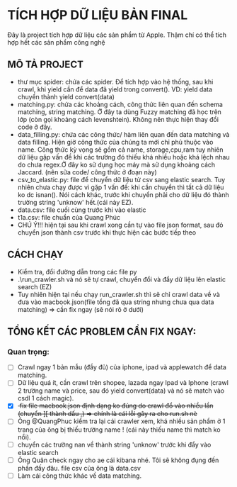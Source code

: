 # TÍCH HỢP DỮ LIỆU BẢN FINAL
Đây là project tích hợp dữ liệu các sản phẩm từ Apple. Thậm chí có thể tích hợp hết các sản phẩm công nghệ
## MÔ TẢ PROJECT
- thư mục spider: chứa các spider. Để tích hợp vào hệ thống, sau khi crawl, khi yield cần để data đã yield trong convert(). VD: yield data chuyển thành yield convert(data)
- matching.py: chứa các khoảng cách, công thức liên quan đến schema matching, string matching. Ở đây ta dùng Fuzzy matching đã học trên lớp (còn gọi khoảng cách levenshtein). Không nên thực hiện thay đổi code ở đây.
- data_filling.py: chứa các công thức/ hàm liên quan đến data matching và data filling. Hiện giờ công thức của chúng ta mới chỉ phủ thuộc vào name. Công thức kỳ vọng sẽ gồm cả name, storage,cpu,ram tuy nhiên dữ liệu gặp vấn đề khi các trường đó thiếu khá nhiều hoặc khá lệch nhau do chưa regex.Ở đây ko sử dụng học máy mà sử dụng khoảng cách Jaccard. (nên sửa code/ công thức ở đoạn này)
- csv_to_elastic.py: file để chuyển dữ liệu từ csv sang elastic search. Tuy nhiên chưa chạy được vì gặp 1 vấn đề: khi cần chuyển thì tất cả dữ liệu ko dc isnan(). Nói cách khác, trước khi chuyển phải cho dữ liệu đó thành trường string 'unknow' hết.(cái này EZ).
- data.csv: file cuối cùng trước khi vào elastic
- t1a.csv: file chuẩn của Quang Phúc
- CHÚ Ý!!! hiện tại sau khi crawl xong cần tự vào file json format, sau đó chuyển json thành csv trước khi thực hiện các bước tiếp theo

## CÁCH CHẠY
- Kiểm tra, đổi đường dẫn trong các file  py
- .\run_crawler.sh và nó sẽ tự crawl, chuyển đổi và đẩy dữ liệu lên elastic search (EZ)
- Tuy nhiên hiện tại nếu chạy run_crawler.sh thì sẽ chỉ crawl data về và đưa vào macbook.json(file tổng đã qua string nhưng chưa qua data matching) => cần fix ngay (sẽ nói rõ ở dưới)

## TỔNG KẾT CÁC PROBLEM CẦN FIX NGAY:
### Quan trọng:
- [ ] Crawl ngay 1 bản mẫu (đầy đủ) của iphone, ipad và applewatch để data matching.
- [ ] Dữ liệu quá ít, cần crawl trên shopee, lazada ngay Ipad và Iphone (crawl 2 trường name và price, sau đó yield convert(data) và nó sẽ match vào csdl 1 cách magic).
- [x] <strike> fix file macbook.json định dạng ko đúng do crawl đổ vào nhiều lần (chuyển \]\[ thành dấu ,) => chính là cái lỗi gây ra cho run.sh nè </strike>
- [ ] Ông @QuangPhuc kiểm tra lại cái crawler xem, khá nhiều sản phẩm ở 1 trang của ông bị thiếu trường name ! (cái này thiếu name thì match ko nổi).
- [ ] chuyển các trường nan về thành string 'unknow' trước khi đẩy vào elastic search
- [ ] Ông Quân check ngay cho ae cái kibana nhé. Tôi sẽ không đụng đến phần đấy đâu. file csv của ông là data.csv
- [ ] Làm cái công thức khác về data matching.
